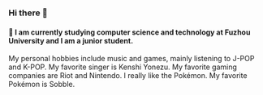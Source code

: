 ### Hi there 👋
#### 🌱 I am currently studying computer science and technology at Fuzhou University and I am a junior student.
My personal hobbies include music and games, mainly listening to J-POP and K-POP. My favorite singer is Kenshi Yonezu. My favorite gaming companies are Riot and Nintendo. I really like the Pokémon. My favorite Pokémon is Sobble.
<!--
**hakuto2003/hakuto2003** is a ✨ _special_ ✨ repository because its `README.md` (this file) appears on your GitHub profile.
